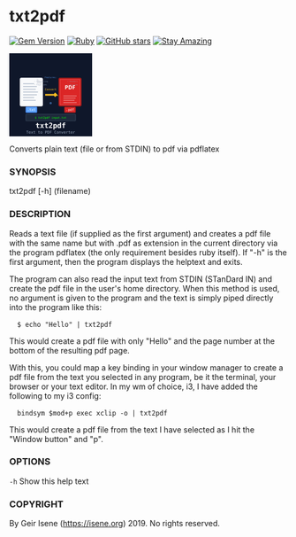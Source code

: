 # txt2pdf

[![Gem Version](https://badge.fury.io/rb/txt2pdf.svg)](https://badge.fury.io/rb/txt2pdf)
[![Ruby](https://img.shields.io/badge/Ruby-CC342D?style=flat&logo=ruby&logoColor=white)](https://www.ruby-lang.org/)
[![GitHub stars](https://img.shields.io/github/stars/isene/txt2pdf.svg)](https://github.com/isene/txt2pdf/stargazers)
[![Stay Amazing](https://img.shields.io/badge/Stay-Amazing-blue.svg)](https://isene.org)

<img src="img/txt2pdf_logo.svg" align="left" width="150" height="150" alt="txt2pdf Logo">
<br clear="left"/>

Converts plain text (file or from STDIN) to pdf via pdflatex

### SYNOPSIS
txt2pdf [-h] (filename)

### DESCRIPTION
Reads a text file (if supplied as the first argument) and creates
a pdf file with the same name but with .pdf as extension in the
current directory via the program pdflatex (the only requirement
besides ruby itself). If "-h" is the first argument, then the program
displays the helptext and exits.

The program can also read the input text from STDIN (STanDard IN) and
create the pdf file in the user's home directory. When this method is
used, no argument is given to the program and the text is simply piped
directly into the program like this:
```
  $ echo "Hello" | txt2pdf
```
This would create a pdf file with only "Hello" and the page number
at the bottom of the resulting pdf page.

With this, you could map a key binding in your window manager to
create a pdf file from the text you selected in any program, be it the
terminal, your browser or your text editor. In my wm of choice, i3,
I have added the following to my i3 config:
```
  bindsym $mod+p exec xclip -o | txt2pdf
```
This would create a pdf file from the text I have selected as I hit
the "Window button" and "p".

### OPTIONS
`-h` Show this help text

### COPYRIGHT
By Geir Isene (https://isene.org) 2019. No rights reserved.
